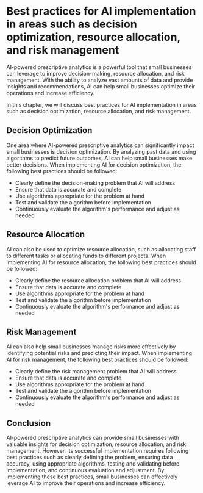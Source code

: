 Best practices for AI implementation in areas such as decision optimization, resource allocation, and risk management
=====================================================================================================================================================================

AI-powered prescriptive analytics is a powerful tool that small businesses can leverage to improve decision-making, resource allocation, and risk management. With the ability to analyze vast amounts of data and provide insights and recommendations, AI can help small businesses optimize their operations and increase efficiency.

In this chapter, we will discuss best practices for AI implementation in areas such as decision optimization, resource allocation, and risk management.

Decision Optimization
---------------------

One area where AI-powered prescriptive analytics can significantly impact small businesses is decision optimization. By analyzing past data and using algorithms to predict future outcomes, AI can help small businesses make better decisions. When implementing AI for decision optimization, the following best practices should be followed:

* Clearly define the decision-making problem that AI will address
* Ensure that data is accurate and complete
* Use algorithms appropriate for the problem at hand
* Test and validate the algorithm before implementation
* Continuously evaluate the algorithm's performance and adjust as needed

Resource Allocation
-------------------

AI can also be used to optimize resource allocation, such as allocating staff to different tasks or allocating funds to different projects. When implementing AI for resource allocation, the following best practices should be followed:

* Clearly define the resource allocation problem that AI will address
* Ensure that data is accurate and complete
* Use algorithms appropriate for the problem at hand
* Test and validate the algorithm before implementation
* Continuously evaluate the algorithm's performance and adjust as needed

Risk Management
---------------

AI can also help small businesses manage risks more effectively by identifying potential risks and predicting their impact. When implementing AI for risk management, the following best practices should be followed:

* Clearly define the risk management problem that AI will address
* Ensure that data is accurate and complete
* Use algorithms appropriate for the problem at hand
* Test and validate the algorithm before implementation
* Continuously evaluate the algorithm's performance and adjust as needed

Conclusion
----------

AI-powered prescriptive analytics can provide small businesses with valuable insights for decision optimization, resource allocation, and risk management. However, its successful implementation requires following best practices such as clearly defining the problem, ensuring data accuracy, using appropriate algorithms, testing and validating before implementation, and continuous evaluation and adjustment. By implementing these best practices, small businesses can effectively leverage AI to improve their operations and increase efficiency.
